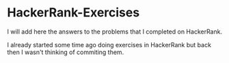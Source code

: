 # HackerRank-Exercises
I will add here the answers to the problems that I completed on HackerRank.

I already started some time ago doing exercises in HackerRank but back then I wasn't thinking of commiting them.
